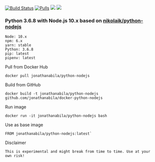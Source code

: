 [![Build Status](https://travis-ci.org/jonathanabila/docker-python-nodejs.svg?branch=master)](https://travis-ci.org/jonathanabila/docker-python-nodejs)
[![Pulls](https://img.shields.io/docker/pulls/jonathanabila/python-nodejs.svg?style=flat-square)](https://hub.docker.com/r/jonathanabila/python-nodejs/)
![](https://img.shields.io/microbadger/image-size/jonathanabila/python-nodejs.svg)
![](https://img.shields.io/github/license/jonathanabila/docker-python-nodejs.svg)

### Python 3.6.8 with Node.js 10.x based on [nikolaik/python-nodejs](https://github.com/nikolaik/docker-python-nodejs)

    Node: 10.x
    npm: 6.x
    yarn: stable
    Python: 3.6.8
    pip: latest
    pipenv: latest

Pull from Docker Hub

```
docker pull jonathanabila/python-nodejs
```

Build from GitHub
```
docker build -t jonathanabila/python-nodejs github.com/jonathanabila/docker-python-nodejs
```

Run image

```
docker run -it jonathanabila/python-nodejs bash
```

Use as base image

```
FROM jonathanabila/python-nodejs:latest`
```

Disclaimer

    This is experimental and might break from time to time. Use at your own risk!
